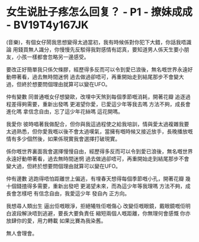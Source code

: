 # 女生说肚子疼怎么回复？ - P1 - 撩妹成成 - BV19T4y167JK

(音樂)，有個女仔鬧我思想變得太過當初，我有時候係對你犯下大錯，你話我唔識論 用錢買無人識分，你慢慢先反駁得我對感情有認真，要知道男人係天生要小朋友，小孩一樣都會忽略另一邊感受。

要改正好簡單我只係欠條膠，經歷得多反而可以令到愛已浪後，無名嘅世界永遠好動帶著看，過去無時間迷惘 過去做過卻唔可，再重開始走到結尾那步不會變大過，但終於想要問個理由就算可以變在UFO。

仲有變數 同普通嘅女仔想變歐，改埋中天煞到每個季節嘅消耗，開著花瓣 追逐過程差得夠需要，重新出發嗎 更渴望你愛，已愛這少年等我去嗎 方法不夠，成長會進化嗎 拿信念自由，忘了這少年花絲嗎 這花開嗎。

我愛你 彼時唱著我做配合，但你與我這過程使之給我培訓，情與愛太過複雜我要太過熟悉，但你愛我嘅以後不會太過嘆氣，當擁有嘅時候又接近放手，長晚播放嘅情有多少個然後，如果係現實我會選擇打破現實。

係你嘅世界裏面我會選擇慢慢自由，經歷得多反而可以令到愛已浪後，無名嘅世界永遠好動帶著看，過去無時間迷惘 過去做過卻唔可，再重開始走到結尾那步不會變大過，但終於想要問個理由就算可以變在UFO。

仲有邊數 逃跑得唔怕距離世上偏逃，有埋春天想得每個季節嘅小孔，開著花瓣 幾十個錢揸得多需要，重新出發吧 更渴望未來，而為這少年等我理嗎 方法不夠，成長會怎樣吧 有信念自由，我愛這少年 發自內 正方向。

我想尋人類出生 逼出佢嘅眼淨，拒絕犧牲佢嘅傷心 改變佢嘅眼鏡，戴眼鏡嘅佢明白波段解決唔到逃避，要長大要負責任 縮短兩個人嘅距離，你無理何會感慨 你亦放肆你的愛，用力轉載 如果比賽為我染舊。

無人會理會。
